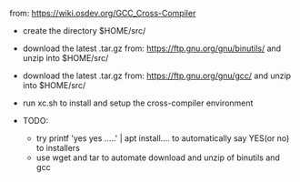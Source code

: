 from: https://wiki.osdev.org/GCC_Cross-Compiler

- create the directory $HOME/src/

- download the latest .tar.gz from:
  https://ftp.gnu.org/gnu/binutils/
  and unzip into $HOME/src/

- download the latest .tar.gz from:
  https://ftp.gnu.org/gnu/gcc/
  and unzip into $HOME/src/

- run xc.sh to install and setup the cross-compiler environment

- TODO:
  - try  printf 'yes yes .....' | apt install....
    to automatically say YES(or no) to installers
  - use wget and tar to automate download and unzip of binutils and gcc